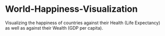 # World-Happiness-Visualization
Visualizing the happiness of countries against their Health (Life Expectancy) as well as against their Wealth (GDP per capita).
